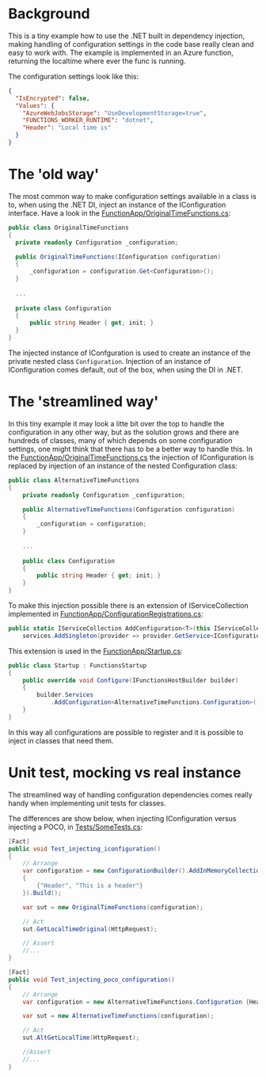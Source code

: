 # Background
This is a tiny example how to use the .NET built in dependency injection, making handling of configuration settings in the code base really clean and easy to work with. The example is implemented in an Azure function, returning the localtime where ever the func is running.

The configuration settings look like this:
```json
{
  "IsEncrypted": false,
  "Values": {
    "AzureWebJobsStorage": "UseDevelopmentStorage=true",
    "FUNCTIONS_WORKER_RUNTIME": "dotnet",
    "Header": "Local time is"
  }
}
```

# The 'old way'
The most common way to make configuration settings available in a class is to, when using the .NET DI, inject an instance of the IConfiguration interface. Have a look in the [FunctionApp/OriginalTimeFunctions.cs](FunctionApp/OriginalTimeFunctions.cs):
```csharp
public class OriginalTimeFunctions
{
  private readonly Configuration _configuration;

  public OriginalTimeFunctions(IConfiguration configuration)
  {
      _configuration = configuration.Get<Configuration>();
  }
  
  ...
  
  private class Configuration
  {
      public string Header { get; init; }
  }
}
```

The injected instance of IConfguration is used to create an instance of the private nested class `Configuration`. 
Injection of an instance of IConfiguration comes default, out of the box, when using the DI in .NET.

# The 'streamlined way'
In this tiny example it may look a litte bit over the top to handle the configuration in any other way, but as the solution grows and there are hundreds of classes, many of which depends on some configuration settings, one might think that there has to be a better way to handle this.
In the [FunctionApp/OriginalTimeFunctions.cs](FunctionApp/AlternativeTimeFunctions.cs) the injection of IConfiguration is replaced by injection of an instance of the nested Configuration class:
```csharp
public class AlternativeTimeFunctions
{
    private readonly Configuration _configuration;

    public AlternativeTimeFunctions(Configuration configuration)
    {
        _configuration = configuration;
    }
    
    ...
    
    public class Configuration
    {
        public string Header { get; init; }
    }
}
```

To make this injection possible there is an extension of IServiceCollection implemented in [FunctionApp/ConfigurationRegistrations.cs](FunctionApp/ConfigurationRegistrations.cs):
```csharp
public static IServiceCollection AddConfiguration<T>(this IServiceCollection services) where T : class =>
    services.AddSingleton(provider => provider.GetService<IConfiguration>().Get<T>());
```
This extension is used in the [FunctionApp/Startup.cs](FunctionApp/Startup.cs):
```csharp
public class Startup : FunctionsStartup
{
    public override void Configure(IFunctionsHostBuilder builder)
    {
        builder.Services
            .AddConfiguration<AlternativeTimeFunctions.Configuration>();
    }
}
```
In this way all configurations are possible to register and it is possible to inject in classes that need them.

# Unit test, mocking vs real instance
The streamlined way of handling configuration dependencies comes really handy when implementing unit tests for classes.

The differences are show below, when injecting IConfiguration versus injecting a POCO, in [Tests/SomeTests.cs](Tests/SomeTests.cs):
```csharp
[Fact]
public void Test_injecting_iconfiguration()
{
    // Arrange
    var configuration = new ConfigurationBuilder().AddInMemoryCollection(new Dictionary<string, string>()
    {
        {"Header", "This is a header"}
    }).Build();

    var sut = new OriginalTimeFunctions(configuration);

    // Act
    sut.GetLocalTimeOriginal(HttpRequest);

    // Assert
    //...
}

[Fact]
public void Test_injecting_poco_configuration()
{
    // Arrange
    var configuration = new AlternativeTimeFunctions.Configuration {Header = "This is a header"};

    var sut = new AlternativeTimeFunctions(configuration);

    // Act
    sut.AltGetLocalTime(HttpRequest);

    //Assert
    //...
}
```
